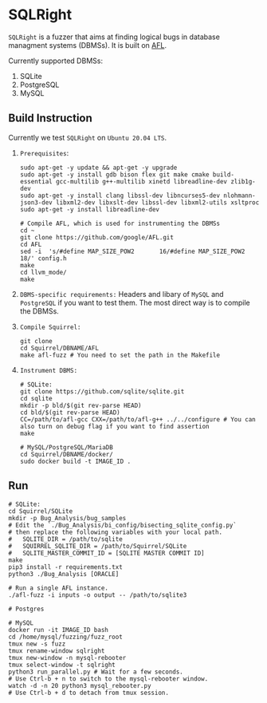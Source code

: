 # SQLRight

<!-- <a href="https://arxiv.org/pdf/2006.02398.pdf"><img src="https://huhong789.github.io/images/squirrel.png" align="right" width="250"></a> -->

`SQLRight` is a fuzzer that aims at finding logical bugs in database managment systems (DBMSs). It is built on [AFL](https://github.com/google/AFL). 
<!-- More details can be found in our [CCS 2020 paper](http://arxiv.org/abs/2006.02398). And the bugs found by `Squirrel` can be found in [here](https://github.com/s3team/Squirrel/wiki/Bug-List). -->

Currently supported DBMSs:
1. SQLite
2. PostgreSQL
3. MySQL

## Build Instruction

Currently we test `SQLRight` on `Ubuntu 20.04 LTS`.

1. `Prerequisites`:
    ```
    sudo apt-get -y update && apt-get -y upgrade
    sudo apt-get -y install gdb bison flex git make cmake build-essential gcc-multilib g++-multilib xinetd libreadline-dev zlib1g-dev
    sudo apt-get -y install clang libssl-dev libncurses5-dev nlohmann-json3-dev libxml2-dev libxslt-dev libssl-dev libxml2-utils xsltproc
    sudo apt-get -y install libreadline-dev
    
    # Compile AFL, which is used for instrumenting the DBMSs
    cd ~
    git clone https://github.com/google/AFL.git
    cd AFL
    sed -i  's/#define MAP_SIZE_POW2       16/#define MAP_SIZE_POW2       18/' config.h
    make
    cd llvm_mode/
    make
    ```

2. `DBMS-specific requirements:` Headers and libary of `MySQL` and `PostgreSQL` if you want to test them. The most direct way is to compile the DBMSs.

3. `Compile Squirrel:`
    
    ```
    git clone 
    cd Squirrel/DBNAME/AFL
    make afl-fuzz # You need to set the path in the Makefile
    ```
    
4. `Instrument DBMS:`
    ```
    # SQLite:
    git clone https://github.com/sqlite/sqlite.git
    cd sqlite
    mkdir -p bld/$(git rev-parse HEAD)
    cd bld/$(git rev-parse HEAD)
    CC=/path/to/afl-gcc CXX=/path/to/afl-g++ ../../configure # You can also turn on debug flag if you want to find assertion
    make
   
    # MySQL/PostgreSQL/MariaDB
    cd Squirrel/DBNAME/docker/
    sudo docker build -t IMAGE_ID . 
   ```

## Run

```
# SQLite:
cd Squirrel/SQLite
mkdir -p Bug_Analysis/bug_samples
# Edit the `./Bug_Analysis/bi_config/bisecting_sqlite_config.py`
# then replace the following variables with your local path.
# 	SQLITE_DIR = /path/to/sqlite
# 	SQUIRREL_SQLITE_DIR = /path/to/Squirrel/SQLite
# 	SQLITE_MASTER_COMMIT_ID = [SQLITE MASTER COMMIT ID]
make
pip3 install -r requirements.txt
python3 ./Bug_Analysis [ORACLE]

# Run a single AFL instance. 
./afl-fuzz -i inputs -o output -- /path/to/sqlite3

# Postgres

# MySQL
docker run -it IMAGE_ID bash
cd /home/mysql/fuzzing/fuzz_root
tmux new -s fuzz
tmux rename-window sqlright
tmux new-window -n mysql-rebooter
tmux select-window -t sqlright
python3 run_parallel.py # Wait for a few seconds. 
# Use Ctrl-b + n to switch to the mysql-rebooter window. 
watch -d -n 20 python3 mysql_rebooter.py
# Use Ctrl-b + d to detach from tmux session. 
```


<!-- ## Publications

```
SQUIRREL: Testing Database Management Systems with Language Validity and Coverage Feedback

@inproceedings{zhong:squirrel,
  title        = {{SQUIRREL: Testing Database Management Systems with Language Validity and Coverage Feedback}},
  author       = {Rui Zhong and Yongheng Chen and Hong Hu and Hangfan Zhang and Wenke Lee and Dinghao Wu},
  booktitle    = {Proceedings of the 27th ACM Conference on Computer and Communications Security (CCS)},
  month        = nov,
  year         = 2020,
  address      = {Orlando, USA},
}
``` -->
